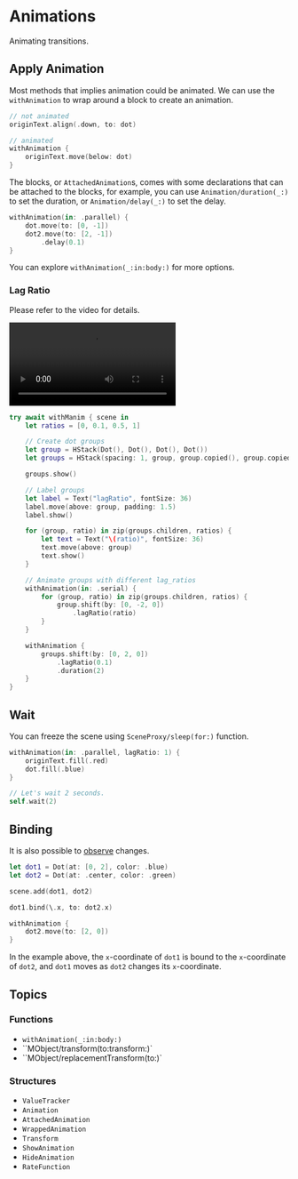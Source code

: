 
# Animations

Animating transitions.


## Apply Animation

Most methods that implies animation could be animated. We can use the `withAnimation` to wrap around a block to create an animation.

```swift
// not animated
originText.align(.down, to: dot)

// animated
withAnimation {
    originText.move(below: dot)
}
```

The blocks, or ``AttachedAnimation``s, comes with some declarations that can be attached to the blocks, for example, you can use ``Animation/duration(_:)`` to set the duration, or ``Animation/delay(_:)`` to set the delay.
```swift
withAnimation(in: .parallel) {
    dot.move(to: [0, -1])
    dot2.move(to: [2, -1])
        .delay(0.1)
}
```

You can explore ``withAnimation(_:in:body:)`` for more options.

### Lag Ratio

Please refer to the video for details.

![Video](https://github.com/Vaida12345/Swift-Manim/raw/refs/heads/main/Sources/Manim/Documentation.docc/Resources/lagRatio.mov)

```swift
try await withManim { scene in
    let ratios = [0, 0.1, 0.5, 1]

    // Create dot groups
    let group = HStack(Dot(), Dot(), Dot(), Dot())
    let groups = HStack(spacing: 1, group, group.copied(), group.copied(), group.copied())

    groups.show()

    // Label groups
    let label = Text("lagRatio", fontSize: 36)
    label.move(above: group, padding: 1.5)
    label.show()

    for (group, ratio) in zip(groups.children, ratios) {
        let text = Text("\(ratio)", fontSize: 36)
        text.move(above: group)
        text.show()
    }

    // Animate groups with different lag_ratios
    withAnimation(in: .serial) {
        for (group, ratio) in zip(groups.children, ratios) {
            group.shift(by: [0, -2, 0])
                .lagRatio(ratio)
        }
    }

    withAnimation {
        groups.shift(by: [0, 2, 0])
            .lagRatio(0.1)
            .duration(2)
    }
} 
```


## Wait

You can freeze the scene using ``SceneProxy/sleep(for:)`` function.

```swift
withAnimation(in: .parallel, lagRatio: 1) {
    originText.fill(.red)
    dot.fill(.blue)
}

// Let's wait 2 seconds.
self.wait(2)
```

## Binding

It is also possible to [observe](``MObject/addUpdater(index:initialCall:handler:)``) changes.

```swift
let dot1 = Dot(at: [0, 2], color: .blue)
let dot2 = Dot(at: .center, color: .green)

scene.add(dot1, dot2)

dot1.bind(\.x, to: dot2.x)

withAnimation {
    dot2.move(to: [2, 0])
}
```

In the example above, the `x`-coordinate of `dot1` is bound to the `x`-coordinate of `dot2`, and `dot1` moves as `dot2` changes its `x`-coordinate.

## Topics

### Functions
- ``withAnimation(_:in:body:)``
- ``MObject/transform(to:transform:)`
- ``MObject/replacementTransform(to:)`

### Structures
- ``ValueTracker``
- ``Animation``
- ``AttachedAnimation``
- ``WrappedAnimation``
- ``Transform``
- ``ShowAnimation``
- ``HideAnimation``
- ``RateFunction``
